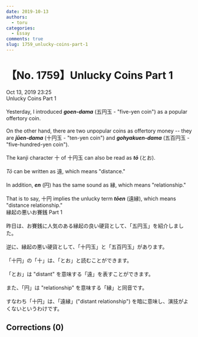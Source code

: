 ```yaml
---
date: 2019-10-13
authors:
  - toru
categories:
  - Essay
comments: true
slug: 1759_unlucky-coins-part-1
---
```


# 【No. 1759】Unlucky Coins Part 1
<div class="date">Oct 13, 2019 23:25</div>
<div id="post"><div id="body_show_ori">
Unlucky Coins Part 1<br/><br/>Yesterday, I introduced <strong><em>goen-dama</em></strong> (五円玉 - "five-yen coin") as a popular offertory coin.<br/><br/>On the other hand, there are two unpopular coins as offertory money -- they are <strong><em>jūen-dama</em></strong> (十円玉 - "ten-yen coin") and <strong><em>gohyakuen-dama</em></strong> (五百円玉 - "five-hundred-yen coin").<br/><br/>The kanji character 十 of 十円玉 can also be read as <strong><em>tō</em></strong> (とお).<br/><br/><em>Tō</em> can be written as 遠, which means "distance."<br/><br/>In addition, <strong><em>en</em></strong> (円) has the same sound as 縁, which means "relationship."<br/><br/>That is to say, 十円 implies the unlucky term <strong><em>tōen</em></strong> (遠縁), which means "distance relationship."
</div></div>

<!-- more -->

<div id="post_ja"><div id="body_show_mo">
縁起の悪いお賽銭 Part 1<br/><br/>昨日は、お賽銭に人気のある縁起の良い硬貨として、「五円玉」を紹介しました。<br/><br/>逆に、縁起の悪い硬貨として、「十円玉」と「五百円玉」があります。<br/><br/>「十円」の「十」は、「とお」と読むことができます。<br/><br/>「とお」は "distant" を意味する「遠」を表すことができます。<br/><br/>また、「円」は "relationship" を意味する「縁」と同音です。<br/><br/>すなわち「十円」は、「遠縁」("distant relationship") を暗に意味し、演技がよくないというわけです。
</div></div>

## Corrections (0)
